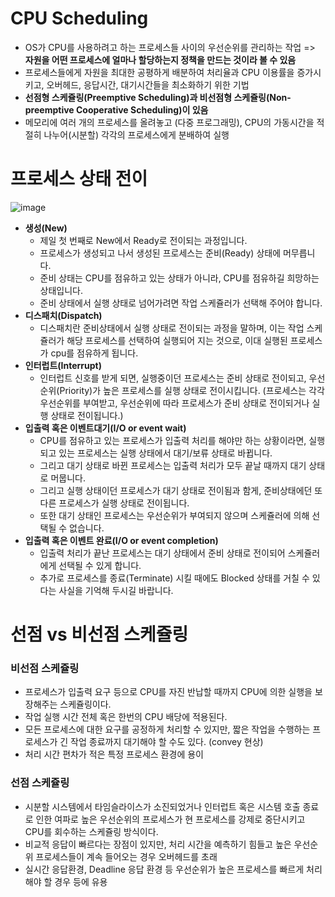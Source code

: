<h1> CPU Scheduling </h1>

- OS가 CPU를 사용하려고 하는 프로세스들 사이의 우선순위를 관리하는 작업 => <b> 자원을 어떤 프로세스에 얼마나 할당하는지 정책을 만드는 것이라 볼 수 있음 </b>
- 프로세스들에게 자원을 최대한 공평하게 배분하여 처리율과 CPU 이용률을 증가시키고, 오버헤드, 응답시간, 대기시간들을 최소화하기 위한 기법
- <b> 선점형 스케쥴링(Preemptive Scheduling)과 비선점형 스케쥴링(Non-preemptive Cooperative Scheduling)이 있음 </b>
- 메모리에 여러 개의 프로세스를 올려놓고 (다중 프로그래밍), CPU의 가동시간을 적절히 나누어(시분할) 각각의 프로세스에게 분배하여 실행

<h1> 프로세스 상태 전이 </h1>

![image](https://user-images.githubusercontent.com/62228401/233276820-35ed1bbc-cc6b-48c1-b689-e6f4c8fe388f.png)

- <b> 생성(New) </b>
  - 제일 첫 번째로 New에서 Ready로 전이되는 과정입니다.
  - 프로세스가 생성되고 나서 생성된 프로세스는 준비(Ready) 상태에 머무릅니다.
  - 준비 상태는 CPU를 점유하고 있는 상태가 아니라, CPU를 점유하길 희망하는 상태입니다.
  - 준비 상태에서 실행 상태로 넘어가려면 작업 스케쥴러가 선택해 주어야 합니다.
- <b> 디스패치(Dispatch) </b>
  - 디스패치란 준비상태에서 실행 상태로 전이되는 과정을 말하며, 이는 작업 스케쥴러가 해당 프로세스를 선택하여 실행되어 지는 것으로, 이대 실행된 프로세스가 cpu를 점유하게 됩니다.
- <b> 인터럽트(Interrupt) </b>
  - 인터럽트 신호를 받게 되면, 실행중이던 프로세스는 준비 상태로 전이되고, 우선순위(Priority)가 높은 프로세스를 실행 상태로 전이시킵니다. (프로세스는 각각 우선순위를 부여받고, 우선순위에 따라 프로세스가 준비 상태로 전이되거나 실행 상태로 전이됩니다.)
- <b> 입출력 혹은 이벤트대기(I/O or event wait) </b>
  - CPU를 점유하고 있는 프로세스가 입출력 처리를 해야만 하는 상황이라면, 실행되고 있는 프로세스는 실행 상태에서 대기/보류 상태로 바뀝니다.
  - 그리고 대기 상태로 바뀐 프로세스는 입출력 처리가 모두 끝날 때까지 대기 상태로 머뭅니다.
  - 그리고 실행 상태이던 프로세스가 대기 상태로 전이됨과 함게, 준비상태에던 또 다른 프로세스가 실행 상태로 전이됩니다.
  - 또한 대기 상태인 프로세스는 우선순위가 부여되지 않으며 스케쥴러에 의해 선택될 수 없습니다.
- <b> 입출력 혹은 이벤트 완료(I/O or event completion) </b>
  - 입출력 처리가 끝난 프로세스는 대기 상태에서 준비 상태로 전이되어 스케쥴러에게 선택될 수 있게 합니다.
  - 추가로 프로세스를 종료(Terminate) 시킬 때에도 Blocked 상태를 거칠 수 있다는 사실을 기억해 두시길 바랍니다.

<h1> 선점 vs 비선점 스케쥴링 </h1>

<h3> 비선점 스케쥴링 </h3>

- 프로세스가 입출력 요구 등으로 CPU를 자진 반납할 때까지 CPU에 의한 실행을 보장해주는 스케쥴링이다.
- 작업 실행 시간 전체 혹은 한번의 CPU 배당에 적용된다.
- 모든 프로세스에 대한 요구를 공정하게 처리할 수 있지만, 짧은 작업을 수행하는 프로세스가 긴 작업 종료까지 대기해야 할 수도 있다. (convey 현상)
- 처리 시간 편차가 적은 특정 프로세스 환경에 용이

<h3> 선점 스케쥴링 </h3>

- 시분할 시스템에서 타임슬라이스가 소진되었거나 인터럽트 혹은 시스템 호출 종료로 인한 여파로 높은 우선순위의 프로세스가 현 프로세스를 강제로 중단시키고 CPU를 회수하는 스케쥴링 방식이다.
- 비교적 응답이 빠르다는 장점이 있지만, 처리 시간을 예측하기 힘들고 높은 우선순위 프로세스들이 계속 들어오는 경우 오버헤드를 초래
- 실시간 응답환경, Deadline 응답 환경 등 우선순위가 높은 프로세스를 빠르게 처리해야 할 경우 등에 유용
